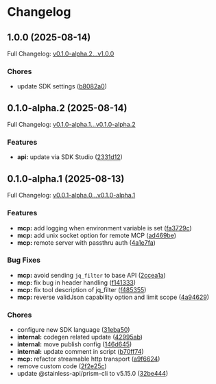# Changelog

## 1.0.0 (2025-08-14)

Full Changelog: [v0.1.0-alpha.2...v1.0.0](https://github.com/DayMoonDevelopment/post-for-me-python/compare/v0.1.0-alpha.2...v1.0.0)

### Chores

* update SDK settings ([b8082a0](https://github.com/DayMoonDevelopment/post-for-me-python/commit/b8082a090eed686047e8cda9fd4dcfaaf3416b23))

## 0.1.0-alpha.2 (2025-08-14)

Full Changelog: [v0.1.0-alpha.1...v0.1.0-alpha.2](https://github.com/DayMoonDevelopment/post-for-me-python/compare/v0.1.0-alpha.1...v0.1.0-alpha.2)

### Features

* **api:** update via SDK Studio ([2331d12](https://github.com/DayMoonDevelopment/post-for-me-python/commit/2331d12316376fdb84e82636557c69817086503f))

## 0.1.0-alpha.1 (2025-08-13)

Full Changelog: [v0.0.1-alpha.0...v0.1.0-alpha.1](https://github.com/DayMoonDevelopment/post-for-me-python/compare/v0.0.1-alpha.0...v0.1.0-alpha.1)

### Features

* **mcp:** add logging when environment variable is set ([fa3729c](https://github.com/DayMoonDevelopment/post-for-me-python/commit/fa3729cc7dc412da64ab91400c650fde2029ff77))
* **mcp:** add unix socket option for remote MCP ([ad469be](https://github.com/DayMoonDevelopment/post-for-me-python/commit/ad469bed8e16928a828eb71ba7a4f25f85a25964))
* **mcp:** remote server with passthru auth ([4a1e7fa](https://github.com/DayMoonDevelopment/post-for-me-python/commit/4a1e7fa1254405fb350e3cc5643d7cad6bf7025c))


### Bug Fixes

* **mcp:** avoid sending `jq_filter` to base API ([2ccea1a](https://github.com/DayMoonDevelopment/post-for-me-python/commit/2ccea1a536b05eff112d3c497706b7b5b6f2c5f9))
* **mcp:** fix bug in header handling ([f141333](https://github.com/DayMoonDevelopment/post-for-me-python/commit/f14133320050d375f57364c0b5bb6cfacd6bed06))
* **mcp:** fix tool description of jq_filter ([f485355](https://github.com/DayMoonDevelopment/post-for-me-python/commit/f4853557d14c308bbaa601eb41be0b9958b39db3))
* **mcp:** reverse validJson capability option and limit scope ([4a94629](https://github.com/DayMoonDevelopment/post-for-me-python/commit/4a946292e376954b1ffa7e49ebac76bd1377de11))


### Chores

* configure new SDK language ([31eba50](https://github.com/DayMoonDevelopment/post-for-me-python/commit/31eba503379b0175413bfc7508ef48cef614026b))
* **internal:** codegen related update ([42995ab](https://github.com/DayMoonDevelopment/post-for-me-python/commit/42995ab9247b644c924a7bb50f1b5c4f85b588e4))
* **internal:** move publish config ([146d645](https://github.com/DayMoonDevelopment/post-for-me-python/commit/146d645cfd3ef265d1adcc63486896da68196c3f))
* **internal:** update comment in script ([b70ff74](https://github.com/DayMoonDevelopment/post-for-me-python/commit/b70ff74f4651a5c71a2cf74bf9623c0a93aefb39))
* **mcp:** refactor streamable http transport ([a9f6624](https://github.com/DayMoonDevelopment/post-for-me-python/commit/a9f662465981111532a99a7bc0054c93b1d543e4))
* remove custom code ([2f2e25c](https://github.com/DayMoonDevelopment/post-for-me-python/commit/2f2e25c7d7d1aa0761f0420495fe8748ed6b67f6))
* update @stainless-api/prism-cli to v5.15.0 ([32be444](https://github.com/DayMoonDevelopment/post-for-me-python/commit/32be44479fb81de291c4a2dbc62fc35c64f82bc7))

